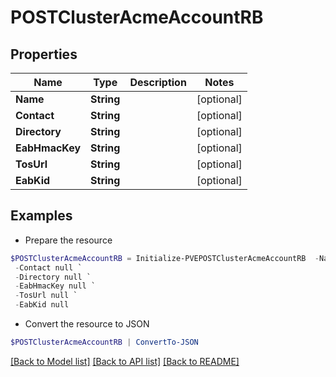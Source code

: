 # POSTClusterAcmeAccountRB
## Properties

Name | Type | Description | Notes
------------ | ------------- | ------------- | -------------
**Name** | **String** |  | [optional] 
**Contact** | **String** |  | [optional] 
**Directory** | **String** |  | [optional] 
**EabHmacKey** | **String** |  | [optional] 
**TosUrl** | **String** |  | [optional] 
**EabKid** | **String** |  | [optional] 

## Examples

- Prepare the resource
```powershell
$POSTClusterAcmeAccountRB = Initialize-PVEPOSTClusterAcmeAccountRB  -Name null `
 -Contact null `
 -Directory null `
 -EabHmacKey null `
 -TosUrl null `
 -EabKid null
```

- Convert the resource to JSON
```powershell
$POSTClusterAcmeAccountRB | ConvertTo-JSON
```

[[Back to Model list]](../README.md#documentation-for-models) [[Back to API list]](../README.md#documentation-for-api-endpoints) [[Back to README]](../README.md)


